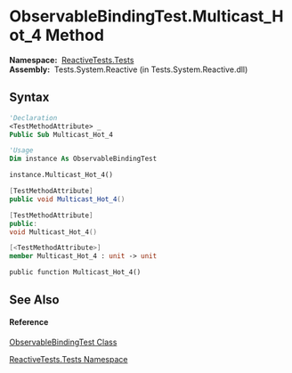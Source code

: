 # ObservableBindingTest.Multicast\_Hot\_4 Method

**Namespace:**  [ReactiveTests.Tests](ReactiveTests.Tests\ReactiveTests.Tests.md)  
**Assembly:**  Tests.System.Reactive (in Tests.System.Reactive.dll)

## Syntax

```vb
'Declaration
<TestMethodAttribute> _
Public Sub Multicast_Hot_4
```

```vb
'Usage
Dim instance As ObservableBindingTest

instance.Multicast_Hot_4()
```

```csharp
[TestMethodAttribute]
public void Multicast_Hot_4()
```

```c++
[TestMethodAttribute]
public:
void Multicast_Hot_4()
```

```fsharp
[<TestMethodAttribute>]
member Multicast_Hot_4 : unit -> unit 
```

```jscript
public function Multicast_Hot_4()
```

## See Also

#### Reference

[ObservableBindingTest Class](ObservableBindingTest\ObservableBindingTest.md)

[ReactiveTests.Tests Namespace](ReactiveTests.Tests\ReactiveTests.Tests.md)




